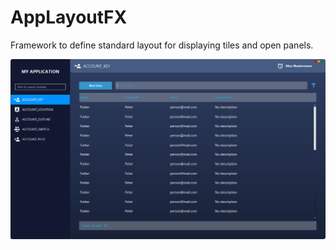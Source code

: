 # AppLayoutFX
Framework to define standard layout for displaying tiles and open panels.

![](https://github.com/chqu1012/AppLayoutFX/blob/master/build/DarkTableView3.PNG)
